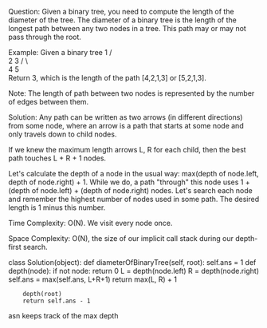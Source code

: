 Question:
Given a binary tree, you need to compute the length of the diameter of the tree. The diameter of a binary tree is the length of the longest path between any two nodes in a tree. This path may or may not pass through the root.

Example:
Given a binary tree
          1
         / \
        2   3
       / \     
      4   5    
Return 3, which is the length of the path [4,2,1,3] or [5,2,1,3].

Note: The length of path between two nodes is represented by the number of edges between them.

Solution:
Any path can be written as two arrows (in different directions) from some node, where an arrow is a path that starts at some node and only travels down to child nodes.

If we knew the maximum length arrows L, R for each child, then the best path touches L + R + 1 nodes.

Let's calculate the depth of a node in the usual way: max(depth of node.left, depth of node.right) + 1.
While we do, a path "through" this node uses 1 + (depth of node.left) + (depth of node.right) nodes.
Let's search each node and remember the highest number of nodes used in some path.
The desired length is 1 minus this number.

Time Complexity: O(N). We visit every node once.

Space Complexity: O(N), the size of our implicit call stack during our depth-first search.

class Solution(object):
    def diameterOfBinaryTree(self, root):
        self.ans = 1
        def depth(node):
            if not node: return 0
            L = depth(node.left)
            R = depth(node.right)
            self.ans = max(self.ans, L+R+1)
            return max(L, R) + 1

        depth(root)
        return self.ans - 1

asn keeps track of the max depth